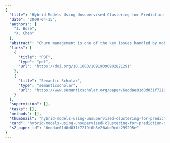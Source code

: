 ```yaml
---
{
  "title": "Hybrid Models Using Unsupervised Clustering for Prediction of Customer Churn",
  "date": "2009-04-15",
  "authors": [
    "I. Bose",
    "X. Chen"
  ],
  "abstract": "Churn management is one of the key issues handled by mobile telecommunication operators. Data mining techniques can help in the prediction of churn behavior of customers. Various supervised learning techniques have been used to study customer churn. However, research on the use of unsupervised learning techniques for prediction of churn is limited. In this article, we use two-stage hybrid models consisting of unsupervised clustering techniques and decision trees with boosting on two different data sets and evaluate the models in terms of top decile lift. We examine two different approaches for hybridization of the models for utilizing the results of clustering based on various attributes related to services usage and revenue contribution of customers. The results indicate that the use of clustering led to improved top decile lift for the hybrid models compared with the benchmark case when no clustering is used. It is also shown that using cluster labels as inputs to the decision trees is a preferred method of hybridization. Out of the five unsupervised clustering techniques used, none is found to dominate others. But interesting attributes and rules that can help marketing experts identify churners from the data are obtained from the best hybrid models.",
  "links": [
    {
      "title": "PDF",
      "type": "pdf",
      "url": "https://doi.org/10.1080/10919390902821291"
    },
    {
      "title": "Semantic Scholar",
      "type": "semanticscholar",
      "url": "https://www.semanticscholar.org/paper/6eddae01d0d031f7219f0b3e28abd9cdc299295e"
    }
  ],
  "supervision": [],
  "tasks": [],
  "methods": [],
  "thumbnail": "hybrid-models-using-unsupervised-clustering-for-prediction-of-customer-churn-thumb.jpg",
  "card": "hybrid-models-using-unsupervised-clustering-for-prediction-of-customer-churn-card.jpg",
  "s2_paper_id": "6eddae01d0d031f7219f0b3e28abd9cdc299295e"
}
---
```


